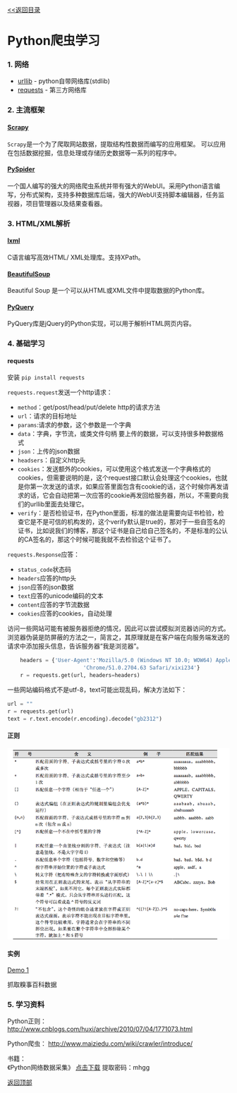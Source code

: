 <a href="../README.md" name="top"><<返回目录</a>

# Python爬虫学习

### 1. 网络

* [urllib](https://docs.python.org/3.4/library/urllib.html?highlight=urllib#module-urllib) - python自带网络库(stdlib)
* [requests](http://docs.python-requests.org/en/master/) - 第三方网络库

### 2. 主流框架

#### [Scrapy](https://scrapy.org/)
`Scrapy`是一个为了爬取网站数据，提取结构性数据而编写的应用框架。 可以应用在包括数据挖掘，信息处理或存储历史数据等一系列的程序中。

#### [PySpider](https://github.com/binux/pyspider)
一个国人编写的强大的网络爬虫系统并带有强大的WebUI。采用Python语言编写，分布式架构，支持多种数据库后端，强大的WebUI支持脚本编辑器，任务监视器，项目管理器以及结果查看器。

### 3. HTML/XML解析

#### [lxml](http://lxml.de/)
C语言编写高效HTML/ XML处理库。支持XPath。

#### [BeautifulSoup](https://www.crummy.com/software/BeautifulSoup/bs4/doc/)
Beautiful Soup 是一个可以从HTML或XML文件中提取数据的Python库。

#### [PyQuery](http://packages.python.org/pyquery/)

PyQuery库是jQuery的Python实现，可以用于解析HTML网页内容。

### 4. 基础学习

#### requests
安装 `pip install requests`

`requests.request`发送一个http请求：

* `method`：get/post/head/put/delete   http的请求方法   
* `url`：请求的目标地址   
* `params`:请求的参数，这个参数是一个字典   
* `data`：字典，字节流，或类文件句柄  要上传的数据，可以支持很多种数据格式   
* `json`：上传的json数据   
* `headsers`：自定义http头   
* `cookies`：发送额外的cookies，可以使用这个格式发送一个字典格式的cookies，但需要说明的是，这个request接口默认会处理这个cookies，也就是你第一次发送的请求，如果应答里面包含有cookie的话，这个时候你再发请求的话，它会自动把第一次应答的cookie再发回给服务器，所以，不需要向我们的urllib里面去处理它。   
* `verify`：是否检验证书，在Python里面，标准的做法是需要向证书检验，检查它是不是可信的机构发的，这个verify默认是true的，那对于一些自签名的证书，比如说我们的博客，那这个证书是自己给自己签名的，不是标准的公认的CA签名的，那这个时候可能我就不去检验这个证书了。

`requests.Response`应答：

* `status_code`状态码
* `headers`应答的http头
* `json`应答的json数据
* `text`应答的unicode编码的文本
* `content`应答的字节流数据
* `cookies`应答的cookies，自动处理

访问一些网站可能有被服务器拒绝的情况，因此可以尝试模拟浏览器访问的方式。浏览器伪装是防屏蔽的方法之一，简言之，其原理就是在客户端在向服务端发送的请求中添加报头信息，告诉服务器“我是浏览器”。

```python
    headers = {'User-Agent':'Mozilla/5.0 (Windows NT 10.0; WOW64) AppleWebKit/537.36 (KHTML, like Gecko) '
                        'Chrome/51.0.2704.63 Safari/xixi234'}
    r = requests.get(url, headers=headers)
```

一些网站编码格式不是utf-8，text可能出现乱码，解决方法如下：

```python
url = ""
r = requests.get(url)
text = r.text.encode(r.encoding).decode("gb2312")
```

#### 正则

![](img/re.png)


#### 实例

[Demo 1](https://github.com/JHFighting/python_spider/blob/master/Spider/qiushi_baike.py)

抓取糗事百科数据

### 5. 学习资料

Python正则：
<http://www.cnblogs.com/huxi/archive/2010/07/04/1771073.html>

Python爬虫：
<http://www.maiziedu.com/wiki/crawler/introduce/>

书籍：   
《Python网络数据采集》    [点击下载](https://pan.baidu.com/s/1boUkemz)	  提取密码：mhgg

[返回顶部](#top)